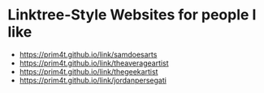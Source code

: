 
# Linktree-Style Websites for people I like
- https://prim4t.github.io/link/samdoesarts
- https://prim4t.github.io/link/theaverageartist
- https://prim4t.github.io/link/thegeekartist
- https://prim4t.github.io/link/jordanpersegati
